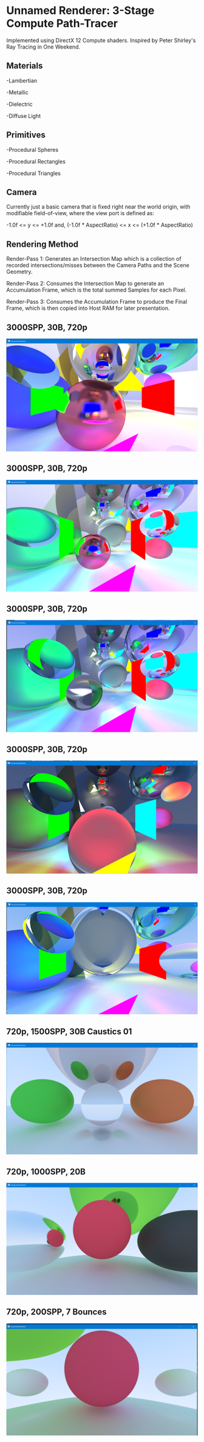 # Unnamed Renderer: 3-Stage Compute Path-Tracer
Implemented using DirectX 12 Compute shaders. Inspired by Peter Shirley's Ray Tracing in One Weekend.

## Materials
-Lambertian

-Metallic

-Dielectric

-Diffuse Light

## Primitives
-Procedural Spheres

-Procedural Rectangles

-Procedural Triangles
## Camera
Currently just a basic camera that is fixed right near the world origin, with modifiable field-of-view, where the view port is defined as:

-1.0f <= y <= +1.0f and,
(-1.0f * AspectRatio) <= x <= (+1.0f * AspectRatio)

## Rendering Method
Render-Pass 1: Generates an Intersection Map which is a collection of recorded intersections/misses between the Camera Paths and the Scene Geometry.

Render-Pass 2: Consumes the Intersection Map to generate an Accumulation Frame, which is the total summed Samples for each Pixel.

Render-Pass 3: Consumes the Accumulation Frame to produce the Final Frame, which is then copied into Host RAM for later presentation.
## 3000SPP, 30B, 720p
![](https://github.com/RealTimeChris/Unnamed-Renderer-DX12/blob/main/Images/124,%203000SPP,%2030B,%20720p.png?raw=true)
## 3000SPP, 30B, 720p
![](https://github.com/RealTimeChris/Unnamed-Renderer-DX12/blob/main/Images/125,%203000SPP,%2030B,%20720p.png?raw=true)
## 3000SPP, 30B, 720p
![](https://github.com/RealTimeChris/Unnamed-Renderer-DX12/blob/main/Images/122,%203000SPP,%2030B,%20720p.png?raw=true)
## 3000SPP, 30B, 720p
![](https://github.com/RealTimeChris/Unnamed-Renderer-DX12/blob/main/Images/103,%203000SPP,%2030B,%20720p.png?raw=true)
## 3000SPP, 30B, 720p
![](https://github.com/RealTimeChris/Unnamed-Renderer-DX12/blob/main/Images/116,%203000SPP,%2030B,%20720p.png?raw=true)
## 720p, 1500SPP, 30B Caustics 01
![](https://github.com/RealTimeChris/Unnamed-Renderer-DX12/blob/main/Images/720p,%201500SPP,%2030B%20Caustics%2001.png?raw=true)
## 720p, 1000SPP, 20B
![](https://github.com/RealTimeChris/Unnamed-Renderer-DX12/blob/main/Images/720p,%201000SPP,%2020B%202020-04-16-01.png?raw=true)
## 720p, 200SPP, 7 Bounces
![](https://github.com/RealTimeChris/Unnamed-Renderer-DX12/blob/main/Images/720p%2C%20200SPP%2C%207%20Bounces%2C%2002.png?raw=true)
